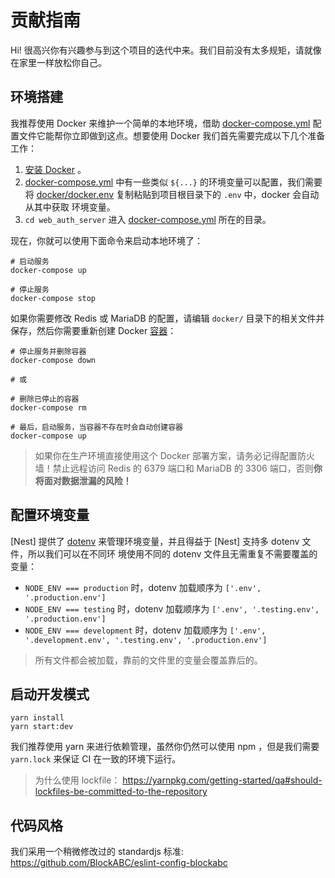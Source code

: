 # 贡献指南

Hi! 很高兴你有兴趣参与到这个项目的迭代中来。我们目前没有太多规矩，请就像在家里一样放松你自己。


## 环境搭建

我推荐使用 Docker 来维护一个简单的本地环境，借助 [docker-compose.yml](docker-compose.yml) 配置文件它能帮你立即做到这点。想要使用 Docker 我们首先需要完成以下几个准备工作：

1. [安装 Docker](https://docs.docker.com/get-docker/) 。
2. [docker-compose.yml](docker-compose.yml) 中有一些类似 `${...}` 的环境变量可以配置，我们需要将 [docker/docker.env](docker/docker.env) 复制粘贴到项目根目录下的 `.env` 中，docker 会自动从其中获取
环境变量。
3. `cd web_auth_server` 进入 [docker-compose.yml](docker-compose.yml) 所在的目录。

现在，你就可以使用下面命令来启动本地环境了：

```shell
# 启动服务
docker-compose up

# 停止服务
docker-compose stop
```

如果你需要修改 Redis 或 MariaDB 的配置，请编辑 `docker/` 目录下的相关文件并保存，然后你需要重新创建 Docker [容器](https://www.docker.com/resources/what-container)：

```shell
# 停止服务并删除容器
docker-compose down

# 或

# 删除已停止的容器
docker-compose rm

# 最后，启动服务，当容器不存在时会自动创建容器
docker-compose up
```

> 如果你在生产环境直接使用这个 Docker 部署方案，请务必记得配置防火墙！禁止远程访问 Redis 的 6379 端口和 MariaDB 的 3306 端口，否则**你将面对数据泄漏的风险！**

## 配置环境变量

[Nest] 提供了 [dotenv](https://github.com/motdotla/dotenv) 来管理环境变量，并且得益于 [Nest] 支持多 dotenv 文件，所以我们可以在不同环
境使用不同的 dotenv 文件且无需重复不需要覆盖的变量：

- `NODE_ENV === production` 时，dotenv 加载顺序为 `['.env', '.production.env']`
- `NODE_ENV === testing` 时，dotenv 加载顺序为 `['.env', '.testing.env', '.production.env']`
- `NODE_ENV === development` 时，dotenv 加载顺序为 `['.env', '.development.env', '.testing.env', '.production.env']`

> 所有文件都会被加载，靠前的文件里的变量会覆盖靠后的。


## 启动开发模式

```shell
yarn install
yarn start:dev
```

我们推荐使用 yarn 来进行依赖管理，虽然你仍然可以使用 npm ，但是我们需要 `yarn.lock` 来保证 CI 在一致的环境下运行。

> 为什么使用 lockfile： https://yarnpkg.com/getting-started/qa#should-lockfiles-be-committed-to-the-repository


## 代码风格

我们采用一个稍微修改过的 standardjs 标准: https://github.com/BlockABC/eslint-config-blockabc
